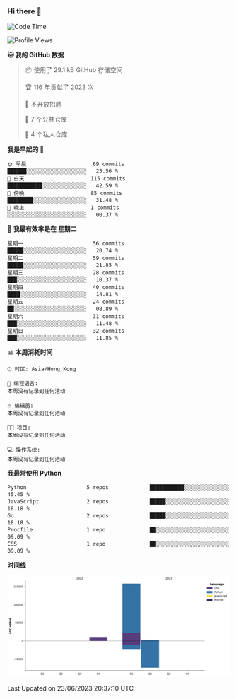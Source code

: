 ### Hi there 👋

<!--
**Mrzqd/Mrzqd** is a ✨ _special_ ✨ repository because its `README.md` (this file) appears on your GitHub profile.

Here are some ideas to get you started:

- 🔭 I’m currently working on ...
- 🌱 I’m currently learning ...
- 👯 I’m looking to collaborate on ...
- 🤔 I’m looking for help with ...
- 💬 Ask me about ...
- 📫 How to reach me: ...
- 😄 Pronouns: ...
- ⚡ Fun fact: ...
-->
<!--START_SECTION:waka-->
![Code Time](http://img.shields.io/badge/Code%20Time-110%20hrs%2048%20mins-blue)

![Profile Views](http://img.shields.io/badge/%E4%B8%AA%E4%BA%BA%E8%B5%84%E6%96%99%E8%A7%82%E7%9C%8B%E6%AC%A1%E6%95%B0-1-blue)

**🐱 我的 GitHub 数据** 

> 📦  使用了 29.1 kB GitHub 存储空间 
 > 
> 🏆 116 年贡献了 2023 次
 > 
> 🚫 不开放招聘
 > 
> 📜 7 个公共仓库 
 > 
> 🔑 4 个私人仓库 
 > 
**我是早起的 🐤** 

```text
🌞 早晨                     69 commits          ██████░░░░░░░░░░░░░░░░░░░   25.56 % 
🌆 白天                     115 commits         ███████████░░░░░░░░░░░░░░   42.59 % 
🌃 傍晚                     85 commits          ████████░░░░░░░░░░░░░░░░░   31.48 % 
🌙 晚上                     1 commits           ░░░░░░░░░░░░░░░░░░░░░░░░░   00.37 % 
```
📅 **我最有效率是在 星期二** 

```text
星期一                      56 commits          █████░░░░░░░░░░░░░░░░░░░░   20.74 % 
星期二                      59 commits          █████░░░░░░░░░░░░░░░░░░░░   21.85 % 
星期三                      28 commits          ███░░░░░░░░░░░░░░░░░░░░░░   10.37 % 
星期四                      40 commits          ████░░░░░░░░░░░░░░░░░░░░░   14.81 % 
星期五                      24 commits          ██░░░░░░░░░░░░░░░░░░░░░░░   08.89 % 
星期六                      31 commits          ███░░░░░░░░░░░░░░░░░░░░░░   11.48 % 
星期日                      32 commits          ███░░░░░░░░░░░░░░░░░░░░░░   11.85 % 
```


📊 **本周消耗时间** 

```text
🕑︎ 时区: Asia/Hong_Kong

💬 编程语言: 
本周没有记录到任何活动

🔥 编辑器: 
本周没有记录到任何活动

🐱‍💻 项目: 
本周没有记录到任何活动

💻 操作系统: 
本周没有记录到任何活动
```

**我最常使用 Python** 

```text
Python                   5 repos             ███████████░░░░░░░░░░░░░░   45.45 % 
JavaScript               2 repos             █████░░░░░░░░░░░░░░░░░░░░   18.18 % 
Go                       2 repos             █████░░░░░░░░░░░░░░░░░░░░   18.18 % 
Procfile                 1 repo              ██░░░░░░░░░░░░░░░░░░░░░░░   09.09 % 
CSS                      1 repo              ██░░░░░░░░░░░░░░░░░░░░░░░   09.09 % 
```



**时间线**

![Lines of Code chart](https://raw.githubusercontent.com/Mrzqd/Mrzqd/main/assets/bar_graph.png)


 Last Updated on 23/06/2023 20:37:10 UTC
<!--END_SECTION:waka-->
